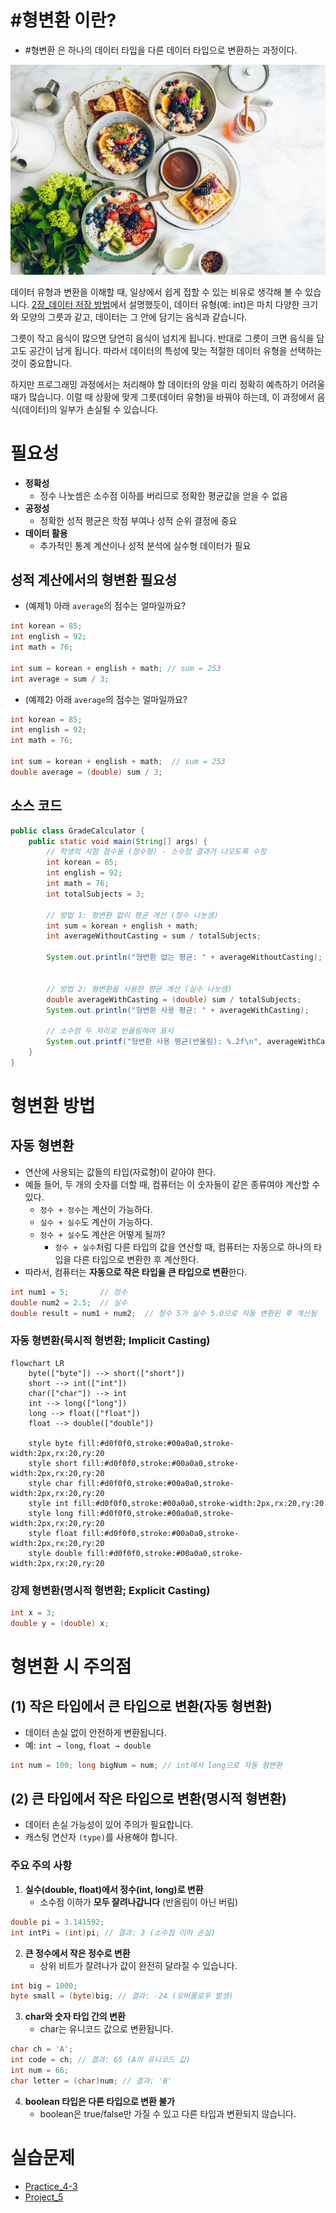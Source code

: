 
# #형변환 이란?

- #형변환 은 하나의 데이터 타입을 다른 데이터 타입으로 변환하는 과정이다.

![](attachments/Pasted%20image%2020250328203219.png)

데이터 유형과 변환을 이해할 때, 일상에서 쉽게 접할 수 있는 비유로 생각해 볼 수 있습니다. [2장_데이터 저장 방법](2장_데이터%20저장%20방법.md)에서 설명했듯이, 데이터 유형(예: int)은 마치 다양한 크기와 모양의 그릇과 같고, 데이터는 그 안에 담기는 음식과 같습니다.

그릇이 작고 음식이 많으면 당연히 음식이 넘치게 됩니다. 반대로 그릇이 크면 음식을 담고도 공간이 남게 됩니다. 따라서 데이터의 특성에 맞는 적절한 데이터 유형을 선택하는 것이 중요합니다.

하지만 프로그래밍 과정에서는 처리해야 할 데이터의 양을 미리 정확히 예측하기 어려울 때가 많습니다. 이럴 때 상황에 맞게 그릇(데이터 유형)을 바꿔야 하는데, 이 과정에서 음식(데이터)의 일부가 손실될 수 있습니다.

# 필요성

- **정확성**
	- 정수 나눗셈은 소수점 이하를 버리므로 정확한 평균값을 얻을 수 없음
- **공정성**
	- 정확한 성적 평균은 학점 부여나 성적 순위 결정에 중요
- **데이터 활용**
	- 추가적인 통계 계산이나 성적 분석에 실수형 데이터가 필요


## 성적 계산에서의 형변환 필요성

- (예제1) 아래 `average`의 점수는 얼마일까요?

```java
int korean = 85;
int english = 92;
int math = 76;

int sum = korean + english + math; // sum = 253
int average = sum / 3;
```

- (예제2) 아래 `average`의 점수는 얼마일까요?
```java
int korean = 85;
int english = 92;
int math = 76;

int sum = korean + english + math;  // sum = 253
double average = (double) sum / 3;
```


## 소스 코드

```java
public class GradeCalculator {
    public static void main(String[] args) {
        // 학생의 시험 점수들 (정수형) - 소수점 결과가 나오도록 수정
        int korean = 85;
        int english = 92;
        int math = 76;
        int totalSubjects = 3;
        
        // 방법 1: 형변환 없이 평균 계산 (정수 나눗셈)
        int sum = korean + english + math;
        int averageWithoutCasting = sum / totalSubjects;
        
        System.out.println("형변환 없는 평균: " + averageWithoutCasting);
		
		
        // 방법 2: 형변환을 사용한 평균 계산 (실수 나눗셈)
        double averageWithCasting = (double) sum / totalSubjects;
        System.out.println("형변환 사용 평균: " + averageWithCasting);
        
        // 소수점 두 자리로 반올림하여 표시
        System.out.printf("형변환 사용 평균(반올림): %.2f\n", averageWithCasting);
    }
}
```


# 형변환 방법

## 자동 형변환

- 연산에 사용되는 값들의 타입(자료형)이 같아야 한다.
- 예들 들어, 두 개의 숫자를 더할 때, 컴퓨터는 이 숫자들이 같은 종류여야 계산할 수 있다.
	- `정수 + 정수`는 계산이 가능하다.
	- `실수 + 실수`도 계산이 가능하다.
	- `정수 + 실수`도 계산은 어떻게 될까?
		- `정수 + 실수`처럼 다른 타입의 값을 연산할 때, 컴퓨터는 자동으로 하나의 타입을 다른 타입으로 변환한 후 계산한다.
- 따라서, 컴퓨터는 **자동으로 작은 타입을 큰 타입으로 변환**한다.

```java
int num1 = 5;       // 정수
double num2 = 2.5;  // 실수
double result = num1 + num2;  // 정수 5가 실수 5.0으로 자동 변환된 후 계산됨
```


### 자동 형변환(묵시적 형변환; Implicit Casting)

```mermaid
flowchart LR
    byte(["byte"]) --> short(["short"])
    short --> int(["int"])
    char(["char"]) --> int
    int --> long(["long"])
    long --> float(["float"])
    float --> double(["double"])
    
    style byte fill:#d0f0f0,stroke:#00a0a0,stroke-width:2px,rx:20,ry:20
    style short fill:#d0f0f0,stroke:#00a0a0,stroke-width:2px,rx:20,ry:20
    style char fill:#d0f0f0,stroke:#00a0a0,stroke-width:2px,rx:20,ry:20
    style int fill:#d0f0f0,stroke:#00a0a0,stroke-width:2px,rx:20,ry:20
    style long fill:#d0f0f0,stroke:#00a0a0,stroke-width:2px,rx:20,ry:20
    style float fill:#d0f0f0,stroke:#00a0a0,stroke-width:2px,rx:20,ry:20
    style double fill:#d0f0f0,stroke:#00a0a0,stroke-width:2px,rx:20,ry:20
```


### 강제 형변환(명시적 형변환; Explicit Casting)

```java
int x = 3;
double y = (double) x;
```

# 형변환 시 주의점

## (1) 작은 타입에서 큰 타입으로 변환(자동 형변환)

- 데이터 손실 없이 안전하게 변환됩니다.
- 예: `int → long`, `float → double`

```java
int num = 100; long bigNum = num; // int에서 long으로 자동 형변환
```

## (2) 큰 타입에서 작은 타입으로 변환(명시적 형변환)

- 데이터 손실 가능성이 있어 주의가 필요합니다.
- 캐스팅 연산자 `(type)`를 사용해야 합니다.

### 주요 주의 사항

1. **실수(double, float)에서 정수(int, long)로 변환**
    - 소수점 이하가 **모두 잘려나갑니다** (반올림이 아닌 버림)

```java
double pi = 3.141592; 
int intPi = (int)pi; // 결과: 3 (소수점 이하 손실)
```
    
2. **큰 정수에서 작은 정수로 변환**
    - 상위 비트가 잘려나가 값이 완전히 달라질 수 있습니다.   

```java
int big = 1000; 
byte small = (byte)big; // 결과: -24 (오버플로우 발생)
```

	
3. **char와 숫자 타입 간의 변환**    
    - char는 유니코드 값으로 변환됩니다.
        
```java
char ch = 'A'; 
int code = ch; // 결과: 65 (A의 유니코드 값) 
int num = 66; 
char letter = (char)num; // 결과: 'B'
```

4. **boolean 타입은 다른 타입으로 변환 불가**
    - boolean은 true/false만 가질 수 있고 다른 타입과 변환되지 않습니다.


# 실습문제

- [Practice_4-3](../Week_04/practice/Practice_4-3.md)
- [Project_5](../Week_05/Project_5.md)
